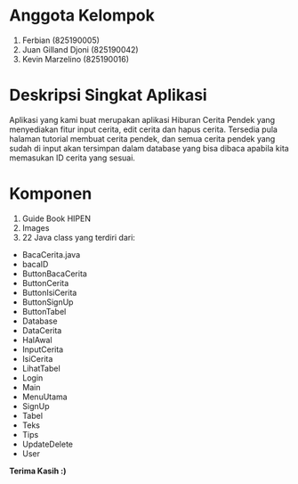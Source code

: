 # Anggota Kelompok
1.	Ferbian (825190005)
2.	Juan Gilland Djoni (825190042)
3.	Kevin Marzelino (825190016)

# Deskripsi Singkat Aplikasi
Aplikasi yang kami buat merupakan aplikasi Hiburan Cerita Pendek yang menyediakan fitur input cerita, edit cerita dan hapus cerita. 
Tersedia pula halaman tutorial membuat cerita pendek, dan semua cerita pendek yang sudah di input akan tersimpan dalam database yang
bisa dibaca apabila kita memasukan ID cerita yang sesuai.

# Komponen 
1. Guide Book HIPEN
2. Images
3. 22 Java class yang terdiri dari:
  - BacaCerita.java
  - bacaID
  - ButtonBacaCerita
  - ButtonCerita
  - ButtonIsiCerita
  - ButtonSignUp
  - ButtonTabel
  - Database
  - DataCerita
  - HalAwal
  - InputCerita
  - IsiCerita
  - LihatTabel
  - Login
  - Main
  - MenuUtama
  - SignUp
  - Tabel
  - Teks
  - Tips
  - UpdateDelete
  - User
  
  **Terima Kasih :)**
  
